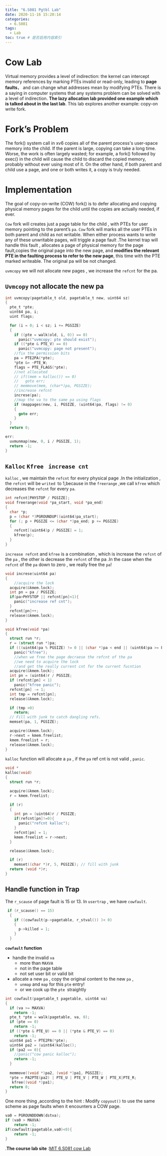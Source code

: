 ```yaml
---
title: "6.S081 Pgtbl Lab"
date: 2020-11-16 15:20:14
categories:
  - 6.S081
tags:
  - Lab
toc: true # 是否启用内容索引
---
```

# Cow Lab

Virtual memory provides a level of indirection: the kernel can intercept memory references by marking PTEs invalid or read-only, leading to **page faults**， and can change what addresses mean by modifying PTEs. There is a saying in computer systems that any systems problem can be solved with a level of indirection. **The lazy allocation lab provided one example which is talked about in  the last lab**. This lab explores another example: copy-on write fork.

# Fork’s Problem

The fork() system call in xv6 copies all of the parent process's user-space memory into the child. If the parent is large, copying can take a long time. Worse, the work is often largely wasted; for example, a fork() followed by exec() in the child will cause the child to discard the copied memory, probably without ever using most of it. On the other hand, if both parent and child use a page, and one or both writes it, a copy is truly needed.

# Implementation

The goal of copy-on-write (COW) fork() is to defer allocating and copying physical memory pages for the child until the copies are actually needed, if ever.

`Cow` fork will creates just a page table for the child , with PTEs for user memory pointing to the parent’s  `pa`. `Cow` fork will marks all the user PTEs in both parent and child as not writable. When either process wants to write any of these unwritable pages, will triggle a page fault .The kernel trap will handle this fault , allocates a page of physical memory for the page fault,copies the original page into the new page, and **modifies the relevant PTE in the faulting process to refer to the new page**, this time with the PTE marked writeable. The original pa will be not changed.

`uvmcopy` we will not allocate new pages , we increase the `refcnt`  for the pa.

## `Uvmcopy` not allocate the new pa 

```c
int uvmcopy(pagetable_t old, pagetable_t new, uint64 sz)
{
  pte_t *pte;
  uint64 pa, i;
  uint flags;

  for (i = 0; i < sz; i += PGSIZE)
  {
    if ((pte = walk(old, i, 0)) == 0)
      panic("uvmcopy: pte should exist");
    if ((*pte & PTE_V) == 0)
      panic("uvmcopy: page not present");
    //fix the permission bits
    pa = PTE2PA(*pte);
    *pte &= ~PTE_W;
    flags = PTE_FLAGS(*pte);
	//not allocated
    // if((mem = kalloc()) == 0)
    //   goto err;
    // memmove(mem, (char*)pa, PGSIZE);
	//increase refcnt
    increse(pa);
    //map the va to the same pa using flags
    if (mappages(new, i, PGSIZE, (uint64)pa, flags) != 0)
    {
      goto err;
    }
  }
  return 0;

err:
  uvmunmap(new, 0, i / PGSIZE, 1);
  return -1;
}
```

## `Kalloc` `Kfree` ` increase cnt`

`kalloc` , we maintain the `refcnt` for every physical page .In the initialization , the `refcnt` will be `writed `to 1,because  in the `freerange` ,we call `kfree` which decreases the `refcnt` for every `pa`.

```c
int refcnt[PHYSTOP / PGSIZE];
void freerange(void *pa_start, void *pa_end)
{
  char *p;
  p = (char *)PGROUNDUP((uint64)pa_start);
  for (; p + PGSIZE <= (char *)pa_end; p += PGSIZE)
  {
    refcnt[(uint64)p / PGSIZE] = 1;
    kfree(p);
  }
}
```

`increase refcnt` and `kfree` is a combination , which is increase the `refcnt` of the `pa` , the other is decrease the `refcnt` of the pa .In the case when the `refcnt` of the `pa` down to zero , we really free the `pa`!

```c
void increse(uint64 pa)
{ 
    //acquire the lock
  acquire(&kmem.lock);
  int pn = pa / PGSIZE;
  if(pa>PHYSTOP || refcnt[pn]<1){
    panic("increase ref cnt");
  }
  refcnt[pn]++;
  release(&kmem.lock);
}

void kfree(void *pa)
{
  struct run *r;
  r = (struct run *)pa;
  if (((uint64)pa % PGSIZE) != 0 || (char *)pa < end || (uint64)pa >= PHYSTOP)
    panic("kfree");
	//when we free the page decraese the refcnt of the pa 
    //we need to acquire the lock
    //and get the really current cnt for the current fucntion
  acquire(&kmem.lock);
  int pn = (uint64)r / PGSIZE;
  if (refcnt[pn] < 1)
    panic("kfree panic");
  refcnt[pn] -= 1;
  int tmp = refcnt[pn];
  release(&kmem.lock);

  if (tmp >0)
    return;
  // Fill with junk to catch dangling refs.
  memset(pa, 1, PGSIZE);

  acquire(&kmem.lock);
  r->next = kmem.freelist;
  kmem.freelist = r;
  release(&kmem.lock);
}
```

`kalloc` function will allocate a `pa` ,  if the `pa` ref cnt is not valid , `panic`.

```c
void *
kalloc(void)
{
  struct run *r;

  acquire(&kmem.lock);
  r = kmem.freelist;

  if (r)
  {
    int pn = (uint64)r / PGSIZE;
    if(refcnt[pn]!=0){
      panic("refcnt kalloc");
    }
    refcnt[pn] = 1;
    kmem.freelist = r->next;
  }

  release(&kmem.lock);

  if (r)
    memset((char *)r, 5, PGSIZE); // fill with junk
  return (void *)r;
}
```

## Handle function in Trap

The `r_scause` of page fault is 15 or 13. In `usertrap` , we have `cowfault`.

```c
 if (r_scause() == 15)
  {
    if ((cowfault(p->pagetable, r_stval()) )< 0)
    {
      p->killed = 1;
    }
  }
```

**`cowfault` function**

* handle the  invalid `va` 
  * more than `MAXVA`
  * not in the page table
  * not set user bit or valid bit
* allocate a new `pa` , copy the original content to the new `pa` ,  
  * `unmap` and  `map` for this `pte` entry!
  * or we cook up  the `pte `straightly

```c
int cowfault(pagetable_t pagetable, uint64 va)
{
  if (va >= MAXVA)
    return -1;
  pte_t *pte = walk(pagetable, va, 0);
  if (pte == 0)
    return -1;
  if ((*pte & PTE_U) == 0 || (*pte & PTE_V) == 0)
    return -1;
  uint64 pa1 = PTE2PA(*pte);
  uint64 pa2 = (uint64)kalloc();
  if (pa2 == 0){
    //panic("cow panic kalloc");
    return -1;
  }
 
  memmove((void *)pa2, (void *)pa1, PGSIZE);
  *pte = PA2PTE(pa2) | PTE_U | PTE_V | PTE_W | PTE_X|PTE_R;
   kfree((void *)pa1);
  return 0;
}
```

One more thing ,according to the hint :  Modify `copyout()` to use the same scheme as page faults when it encounters a COW page.

```c
va0 = PGROUNDDOWN(dstva);
if (va0 > MAXVA)
    return -1;    
if(cowfault(pagetable,va0)<0){
	return -1;
} 
```

.**The course lab site** :[MIT 6.S081 cow Lab](https://pdos.csail.mit.edu/6.828/2020/labs/cow.html)

